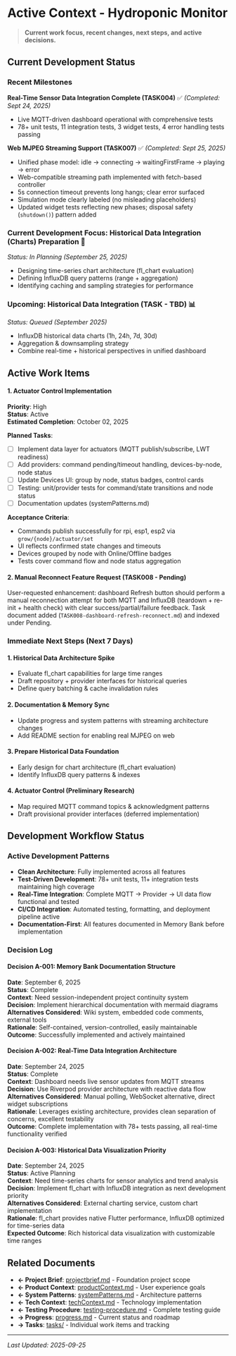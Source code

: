 # Active Context - Hydroponic Monitor

> **Current work focus, recent changes, next steps, and active decisions.**

## Current Development Status

### Recent Milestones
**Real-Time Sensor Data Integration Complete (TASK004)** ✅ *(Completed: Sept 24, 2025)*
- Live MQTT-driven dashboard operational with comprehensive tests
- 78+ unit tests, 11 integration tests, 3 widget tests, 4 error handling tests passing

**Web MJPEG Streaming Support (TASK007)** ✅ *(Completed: Sept 25, 2025)*
- Unified phase model: idle → connecting → waitingFirstFrame → playing → error
- Web-compatible streaming path implemented with fetch-based controller
- 5s connection timeout prevents long hangs; clear error surfaced
- Simulation mode clearly labeled (no misleading placeholders)
- Updated widget tests reflecting new phases; disposal safety (`shutdown()`) pattern added

### Current Development Focus: **Historical Data Integration (Charts) Preparation** 🎯
*Status: In Planning (September 25, 2025)*
- Designing time-series chart architecture (fl_chart evaluation)
- Defining InfluxDB query patterns (range + aggregation)
- Identifying caching and sampling strategies for performance

### Upcoming: **Historical Data Integration (TASK - TBD)** 📊
*Status: Queued (September 2025)*
- InfluxDB historical data charts (1h, 24h, 7d, 30d)
- Aggregation & downsampling strategy
- Combine real-time + historical perspectives in unified dashboard

## Active Work Items

#### 1. Actuator Control Implementation
**Priority**: High  
**Status**: Active  
**Estimated Completion**: October 02, 2025

**Planned Tasks**:
- [ ] Implement data layer for actuators (MQTT publish/subscribe, LWT readiness)
- [ ] Add providers: command pending/timeout handling, devices-by-node, node status
- [ ] Update Devices UI: group by node, status badges, control cards
- [ ] Testing: unit/provider tests for command/state transitions and node status
- [ ] Documentation updates (systemPatterns.md)

**Acceptance Criteria**:
- Commands publish successfully for rpi, esp1, esp2 via `grow/{node}/actuator/set`
- UI reflects confirmed state changes and timeouts
- Devices grouped by node with Online/Offline badges
- Tests cover command flow and node status aggregation

#### 2. Manual Reconnect Feature Request (TASK008 - Pending)
User-requested enhancement: dashboard Refresh button should perform a manual reconnection attempt for both MQTT and InfluxDB (teardown + re-init + health check) with clear success/partial/failure feedback. Task document added (`TASK008-dashboard-refresh-reconnect.md`) and indexed under Pending.

### Immediate Next Steps (Next 7 Days)

#### 1. Historical Data Architecture Spike
- Evaluate fl_chart capabilities for large time ranges
- Draft repository + provider interfaces for historical queries
- Define query batching & cache invalidation rules

#### 2. Documentation & Memory Sync
- Update progress and system patterns with streaming architecture changes
- Add README section for enabling real MJPEG on web

#### 3. Prepare Historical Data Foundation
- Early design for chart architecture (fl_chart evaluation)
- Identify InfluxDB query patterns & indexes

#### 4. Actuator Control (Preliminary Research)
- Map required MQTT command topics & acknowledgment patterns
- Draft provisional provider interfaces (deferred implementation)

## Development Workflow Status

### Active Development Patterns
- **Clean Architecture**: Fully implemented across all features
- **Test-Driven Development**: 78+ unit tests, 11+ integration tests maintaining high coverage
- **Real-Time Integration**: Complete MQTT → Provider → UI data flow functional and tested
- **CI/CD Integration**: Automated testing, formatting, and deployment pipeline active
- **Documentation-First**: All features documented in Memory Bank before implementation

### Decision Log

#### Decision A-001: Memory Bank Documentation Structure
**Date**: September 6, 2025  
**Status**: Complete  
**Context**: Need session-independent project continuity system  
**Decision**: Implement hierarchical documentation with mermaid diagrams  
**Alternatives Considered**: Wiki system, embedded code comments, external tools  
**Rationale**: Self-contained, version-controlled, easily maintainable  
**Outcome**: Successfully implemented and actively maintained

#### Decision A-002: Real-Time Data Integration Architecture  
**Date**: September 24, 2025  
**Status**: Complete  
**Context**: Dashboard needs live sensor updates from MQTT streams  
**Decision**: Use Riverpod provider architecture with reactive data flow  
**Alternatives Considered**: Manual polling, WebSocket alternative, direct widget subscriptions  
**Rationale**: Leverages existing architecture, provides clean separation of concerns, excellent testability  
**Outcome**: Complete implementation with 78+ tests passing, all real-time functionality verified

#### Decision A-003: Historical Data Visualization Priority
**Date**: September 24, 2025  
**Status**: Active Planning  
**Context**: Need time-series charts for sensor analytics and trend analysis  
**Decision**: Implement fl_chart with InfluxDB integration as next development priority  
**Alternatives Considered**: External charting service, custom chart implementation  
**Rationale**: fl_chart provides native Flutter performance, InfluxDB optimized for time-series data  
**Expected Outcome**: Rich historical data visualization with customizable time ranges

## Related Documents
- **← Project Brief**: [projectbrief.md](./projectbrief.md) - Foundation project scope
- **← Product Context**: [productContext.md](./productContext.md) - User experience goals
- **← System Patterns**: [systemPatterns.md](./systemPatterns.md) - Architecture patterns  
- **← Tech Context**: [techContext.md](./techContext.md) - Technology implementation
- **← Testing Procedure**: [testing-procedure.md](./testing-procedure.md) - Complete testing guide
- **→ Progress**: [progress.md](./progress.md) - Current status and roadmap
- **→ Tasks**: [tasks/](./tasks/) - Individual work items and tracking

---

*Last Updated: 2025-09-25*